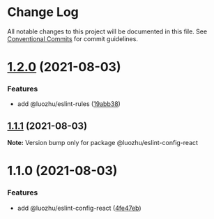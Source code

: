 # Change Log

All notable changes to this project will be documented in this file.
See [Conventional Commits](https://conventionalcommits.org) for commit guidelines.

# [1.2.0](https://github.com/youngjuning/luozhu-cli/compare/@luozhu/eslint-config-react@1.1.1...@luozhu/eslint-config-react@1.2.0) (2021-08-03)


### Features

* add @luozhu/eslint-rules ([19abb38](https://github.com/youngjuning/luozhu-cli/commit/19abb3834608c5f7b597517d50f488dd72554e5d))





## [1.1.1](https://github.com/youngjuning/luozhu-cli/compare/@luozhu/eslint-config-react@1.1.0...@luozhu/eslint-config-react@1.1.1) (2021-08-03)

**Note:** Version bump only for package @luozhu/eslint-config-react





# 1.1.0 (2021-08-03)


### Features

* add @luozhu/eslint-config-react ([4fe47eb](https://github.com/youngjuning/luozhu-cli/commit/4fe47ebd44f4501eed7204b673252a87f72d86fc))

